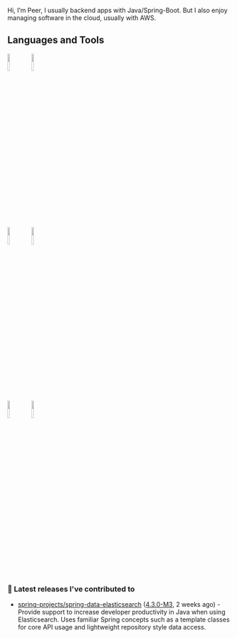 Hi, I’m Peer, I usually backend apps with Java/Spring-Boot. But I also enjoy managing software in the cloud, usually with AWS.

## Languages and Tools

<p>

  <code><img width="10%" src="https://www.vectorlogo.zone/logos/springio/springio-ar21.svg"></code>
  <code><img width="10%" src="https://www.vectorlogo.zone/logos/elastic/elastic-ar21.svg"></code>
  <br />
  <code><img width="10%" src="https://www.vectorlogo.zone/logos/amazon_aws/amazon_aws-ar21.svg"></code>
  <code><img width="10%" src="https://www.vectorlogo.zone/logos/terraformio/terraformio-ar21.svg"></code>
  <br />
  <code><img width="10%" src="https://www.vectorlogo.zone/logos/kubernetes/kubernetes-ar21.svg"></code>
  <code><img width="10%" src="https://www.vectorlogo.zone/logos/docker/docker-ar21.svg"></code>
  <br />
 
</p>

### 🔭 Latest releases I've contributed to

- [spring-projects/spring-data-elasticsearch](https://github.com/spring-projects/spring-data-elasticsearch) ([4.3.0-M3](https://github.com/spring-projects/spring-data-elasticsearch/releases/tag/4.3.0-M3), 2 weeks ago) - Provide support to increase developer productivity in Java when using Elasticsearch. Uses familiar Spring concepts such as a template classes for core API usage and lightweight repository style data access.

